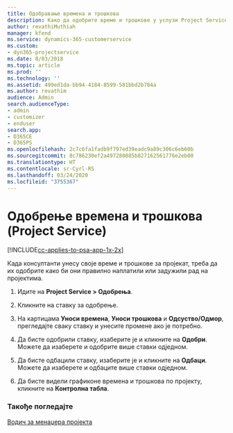 ```yaml
---
title: Одобравање времена и трошкова
description: Како да одобрите време и трошкове у услузи Project Service
author: revathiMuthiah
manager: kfend
ms.service: dynamics-365-customerservice
ms.custom:
- dyn365-projectservice
ms.date: 8/03/2018
ms.topic: article
ms.prod: ''
ms.technology: ''
ms.assetid: 499ed1da-bb94-4184-8599-581bbd2b784a
ms.author: revathim
audience: Admin
search.audienceType:
- admin
- customizer
- enduser
search.app:
- D365CE
- D365PS
ms.openlocfilehash: 2c7c6fa1fadb9f797ed39eadc9a89c306c6eb60b
ms.sourcegitcommit: 8c786230ef2a497280885b827162561776e2eb00
ms.translationtype: HT
ms.contentlocale: sr-Cyrl-RS
ms.lasthandoff: 03/24/2020
ms.locfileid: "3755367"
---
```

# <a name="approve-time-and-expenses-project-service"></a>Одобрење времена и трошкова (Project Service)

[!INCLUDE[cc-applies-to-psa-app-1x-2x](../includes/cc-applies-to-psa-app-1x-2x.md)]

Када консултанти унесу своје време и трошкове за пројекат, треба да их одобрите како би они правилно наплатили или задужили рад на пројектима.  
  
1.  Идите на **Project Service > Одобрења**.  
  
2.  Кликните на ставку за одобрење.  
  
3.  На картицама **Уноси времена**, **Уноси трошкова** и **Одсуство/Одмор**, прегледајте сваку ставку и унесите промене ако је потребно.  
  
4.  Да бисте одобрили ставку, изаберите је и кликните на **Одобри**. Можете да изаберете и одобрите више ставки одједном.  
  
5.  Да бисте одбацили ставку, изаберите је и кликните на **Одбаци**. Можете да изаберете и одбаците више ставки одједном.  
  
6.  Да бисте видели графиконе времена и трошкова по пројекту, кликните на **Контролна табла**.  
  
### <a name="see-also"></a>Такође погледајте  
 [Водич за менаџера пројекта](../project-service/project-manager-guide.md)

